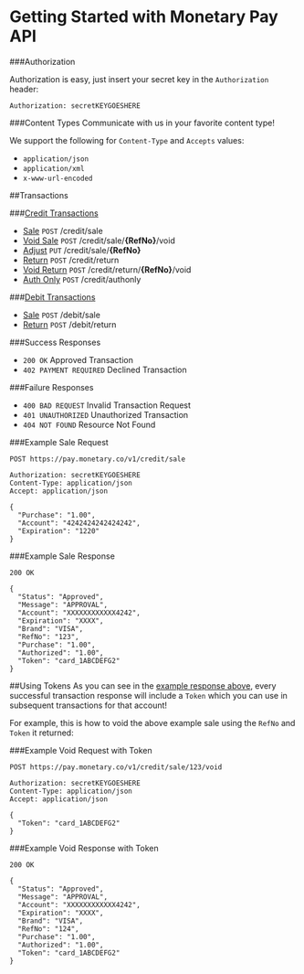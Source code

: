 # Getting Started with Monetary Pay API
###Authorization

Authorization is easy, just insert your secret key in the `Authorization` header:

`Authorization: secretKEYGOESHERE`
  
###Content Types
Communicate with us in your favorite content type!

We support the following for `Content-Type` and `Accepts` values:

* `application/json`
* `application/xml`
* `x-www-url-encoded`

##Transactions

###[Credit Transactions](../master/CREDIT.md)
* [Sale](CREDIT.md#sale) `POST` /credit/sale
* [Void Sale](CREDIT.md#void-sale) `POST` /credit/sale/**{RefNo}**/void
* [Adjust](CREDIT.md#adjust) `PUT` /credit/sale/**{RefNo}**
* [Return](CREDIT.md#return) `POST` /credit/return
* [Void Return](CREDIT.md#void-return) `POST` /credit/return/**{RefNo}**/void
* [Auth Only](CREDIT.md#auth-only) `POST` /credit/authonly

###[Debit Transactions](../master/DEBIT.md)
* [Sale](DEBIT.md#sale) `POST` /debit/sale
* [Return](DEBIT.md#return) `POST` /debit/return

###Success Responses
* ```200 OK``` Approved Transaction
* ```402 PAYMENT REQUIRED``` Declined Transaction

###Failure Responses
* ```400 BAD REQUEST``` Invalid Transaction Request
* ```401 UNAUTHORIZED``` Unauthorized Transaction
* ```404 NOT FOUND``` Resource Not Found

###Example Sale Request

```
POST https://pay.monetary.co/v1/credit/sale

Authorization: secretKEYGOESHERE
Content-Type: application/json
Accept: application/json

{
  "Purchase": "1.00",
  "Account": "4242424242424242",
  "Expiration": "1220"
}
```

###Example Sale Response
```
200 OK

{
  "Status": "Approved",
  "Message": "APPROVAL",
  "Account": "XXXXXXXXXXXX4242",
  "Expiration": "XXXX",
  "Brand": "VISA",
  "RefNo": "123",
  "Purchase": "1.00",
  "Authorized": "1.00",
  "Token": "card_1ABCDEFG2"
}
```

##Using Tokens
As you can see in the [example response above](#example-sale-response), every successful transaction response will include a `Token` which you can use in subsequent transactions for that account!

For example, this is how to void the above example sale using the `RefNo` and `Token` it returned:

###Example Void Request with Token

```
POST https://pay.monetary.co/v1/credit/sale/123/void

Authorization: secretKEYGOESHERE
Content-Type: application/json
Accept: application/json

{
  "Token": "card_1ABCDEFG2"
}
```

###Example Void Response with Token
```
200 OK

{
  "Status": "Approved",
  "Message": "APPROVAL",
  "Account": "XXXXXXXXXXXX4242",
  "Expiration": "XXXX",
  "Brand": "VISA",
  "RefNo": "124",
  "Purchase": "1.00",
  "Authorized": "1.00",
  "Token": "card_1ABCDEFG2"
}
```
